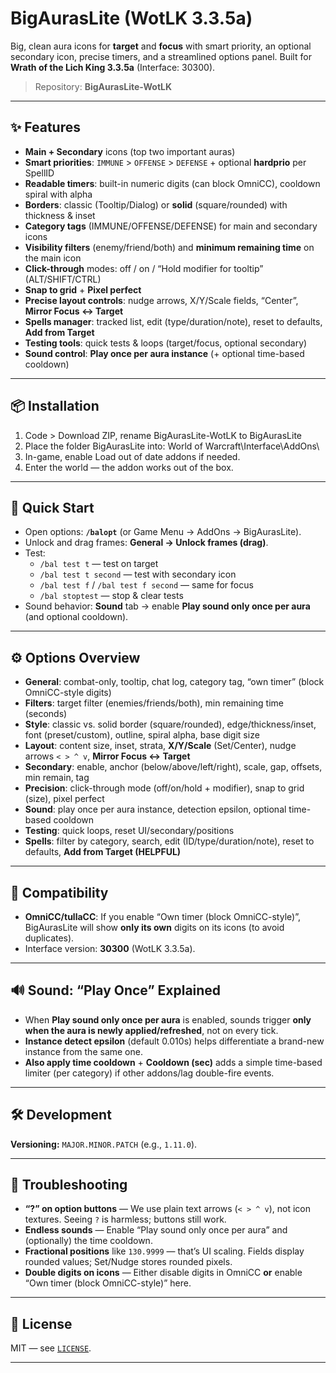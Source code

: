 # BigAurasLite (WotLK 3.3.5a)

Big, clean aura icons for **target** and **focus** with smart priority, an optional secondary icon, precise timers, and a streamlined options panel. Built for **Wrath of the Lich King 3.3.5a** (Interface: 30300).

> Repository: **BigAurasLite-WotLK**

---

## ✨ Features

- **Main + Secondary** icons (top two important auras)
- **Smart priorities**: `IMMUNE` > `OFFENSE` > `DEFENSE` + optional **hardprio** per SpellID
- **Readable timers**: built-in numeric digits (can block OmniCC), cooldown spiral with alpha
- **Borders**: classic (Tooltip/Dialog) or **solid** (square/rounded) with thickness & inset
- **Category tags** (IMMUNE/OFFENSE/DEFENSE) for main and secondary icons
- **Visibility filters** (enemy/friend/both) and **minimum remaining time** on the main icon
- **Click-through** modes: off / on / “Hold modifier for tooltip” (ALT/SHIFT/CTRL)
- **Snap to grid** + **Pixel perfect**
- **Precise layout controls**: nudge arrows, X/Y/Scale fields, “Center”, **Mirror Focus ↔ Target**
- **Spells manager**: tracked list, edit (type/duration/note), reset to defaults, **Add from Target**
- **Testing tools**: quick tests & loops (target/focus, optional secondary)
- **Sound control**: **Play once per aura instance** (+ optional time-based cooldown)

---

## 📦 Installation

1. Code > Download ZIP, rename BigAurasLite-WotLK to BigAurasLite
2. Place the folder BigAurasLite into: World of Warcraft\Interface\AddOns\
3. In-game, enable Load out of date addons if needed.
4. Enter the world — the addon works out of the box.

---

## 🧭 Quick Start

- Open options: **`/balopt`** (or Game Menu → AddOns → BigAurasLite).
- Unlock and drag frames: **General → Unlock frames (drag)**.
- Test:
  - `/bal test t` — test on target
  - `/bal test t second` — test with secondary icon
  - `/bal test f` / `/bal test f second` — same for focus
  - `/bal stoptest` — stop & clear tests
- Sound behavior: **Sound** tab → enable **Play sound only once per aura** (and optional cooldown).

---

## ⚙️ Options Overview

- **General**: combat-only, tooltip, chat log, category tag, “own timer” (block OmniCC-style digits)
- **Filters**: target filter (enemies/friends/both), min remaining time (seconds)
- **Style**: classic vs. solid border (square/rounded), edge/thickness/inset, font (preset/custom), outline, spiral alpha, base digit size
- **Layout**: content size, inset, strata, **X/Y/Scale** (Set/Center), nudge arrows `< > ^ v`, **Mirror Focus ↔ Target**
- **Secondary**: enable, anchor (below/above/left/right), scale, gap, offsets, min remain, tag
- **Precision**: click-through mode (off/on/hold + modifier), snap to grid (size), pixel perfect
- **Sound**: play once per aura instance, detection epsilon, optional time-based cooldown
- **Testing**: quick loops, reset UI/secondary/positions
- **Spells**: filter by category, search, edit (ID/type/duration/note), reset to defaults, **Add from Target (HELPFUL)**

---

## 🧩 Compatibility

- **OmniCC/tullaCC**: If you enable “Own timer (block OmniCC-style)”, BigAurasLite will show **only its own** digits on its icons (to avoid duplicates).
- Interface version: **30300** (WotLK 3.3.5a).

---

## 🔊 Sound: “Play Once” Explained

- When **Play sound only once per aura** is enabled, sounds trigger **only when the aura is newly applied/refreshed**, not on every tick.
- **Instance detect epsilon** (default 0.010s) helps differentiate a brand-new instance from the same one.
- **Also apply time cooldown** + **Cooldown (sec)** adds a simple time-based limiter (per category) if other addons/lag double-fire events.

---

## 🛠 Development

**Versioning:** `MAJOR.MINOR.PATCH` (e.g., `1.11.0`).

---

## 🐞 Troubleshooting

- **“?” on option buttons** — We use plain text arrows (`< > ^ v`), not icon textures. Seeing `?` is harmless; buttons still work.
- **Endless sounds** — Enable “Play sound only once per aura” and (optionally) the time cooldown.
- **Fractional positions** like `130.9999` — that’s UI scaling. Fields display rounded values; Set/Nudge stores rounded pixels.
- **Double digits on icons** — Either disable digits in OmniCC **or** enable “Own timer (block OmniCC-style)” here.

---

## 📜 License

MIT — see [`LICENSE`](./LICENSE).

---
